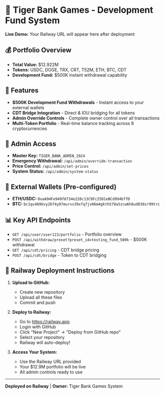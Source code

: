 # 🐅 Tiger Bank Games - Development Fund System

**Live Demo:** Your Railway URL will appear here after deployment

## 💰 Portfolio Overview
- **Total Value:** $12.922M
- **Tokens:** USDC, DOGE, TRX, CRT, T52M, ETH, BTC, CDT
- **Development Fund:** $500K instant withdrawal capability

## 🚀 Features
- **$500K Development Fund Withdrawals** - Instant access to your external wallets
- **CDT Bridge Integration** - Direct & IOU bridging for all tokens
- **Admin Override Controls** - Complete owner control over all transactions
- **Multi-Token Portfolio** - Real-time balance tracking across 8 cryptocurrencies

## 🔧 Admin Access
- **Master Key:** `TIGER_BANK_ADMIN_2024`
- **Emergency Withdrawal:** `/api/admin/override-transaction`
- **Price Control:** `/api/admin/set-prices`
- **System Status:** `/api/admin/system-status`

## 🏦 External Wallets (Pre-configured)
- **ETH/USDC:** `0xaA94Fe949f6734e228c13C9Fc25D1eBCd994bffD`
- **BTC:** `bc1qv489kvy26f4y87murvs39xfq7jv06m4gkth578a5zcw6h6ud038sr99trc`

## 📊 Key API Endpoints
- `GET /api/user/user123/portfolio` - Portfolio overview
- `POST /api/withdraw/preset?preset_id=testing_fund_500k` - $500K withdrawal
- `GET /api/cdt/pricing` - CDT bridge pricing
- `POST /api/cdt/bridge` - Token to CDT bridging

## 🚂 Railway Deployment Instructions

1. **Upload to GitHub:**
   - Create new repository
   - Upload all these files
   - Commit and push

2. **Deploy to Railway:**
   - Go to https://railway.app
   - Login with GitHub
   - Click "New Project" → "Deploy from GitHub repo"
   - Select your repository
   - Railway will auto-deploy!

3. **Access Your System:**
   - Use the Railway URL provided
   - Your $12.9M portfolio will be live
   - All admin controls ready to use

---
**Deployed on Railway** | **Owner:** Tiger Bank Games System